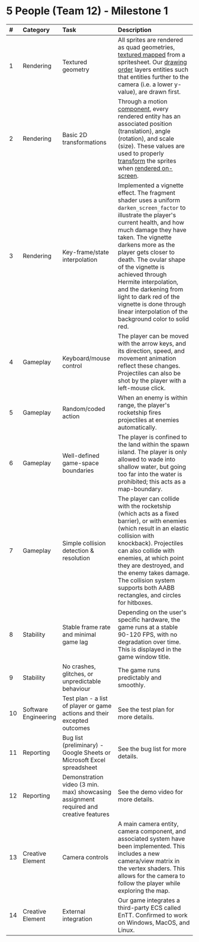# 5 People (Team 12) - Milestone 1

| #   | Category             | Task                                                                                  | Description       |                                                                                                                                                                                                                                                                                                                                                                                                                                     
| :-- | :------------------- | :------------------------------------------------------------------------------------ | :----------------------------------------------------------------------------------------------------------------------------------------------------------------------------------------------------------------------------------------------------------------------------------------------------------------------------------------------------------------------------------------------------------------------------------------------------- |
| 1   | Rendering            | Textured geometry                                                                     | All sprites are rendered as quad geometries, [textured mapped](https://github.students.cs.ubc.ca/CPSC427-2024W-T2/team-12/blob/5c407ca92f15f043dd2280f16378227e8162e516/shaders/textured.fs.glsl#L13-L22) from a spritesheet. Our [drawing order](https://github.students.cs.ubc.ca/CPSC427-2024W-T2/team-12/blob/5c407ca92f15f043dd2280f16378227e8162e516/src/render_system.cpp#L433C2-L499C17) layers entities such that entities further to the camera (i.e. a lower y-value), are drawn first.                                                                                                                                                                                                                                                   |   
| 2   | Rendering            | Basic 2D transformations                                                              | Through a motion [component](https://github.students.cs.ubc.ca/CPSC427-2024W-T2/team-12/blob/5c407ca92f15f043dd2280f16378227e8162e516/src/tinyECS/components.hpp#L53-L64), every rendered entity has an associated position (translation), angle (rotation), and scale (size). These values are used to properly [transform](https://github.students.cs.ubc.ca/CPSC427-2024W-T2/team-12/blob/5c407ca92f15f043dd2280f16378227e8162e516/src/render_system.cpp#L211-L221) the sprites when [rendered on-screen](https://github.students.cs.ubc.ca/CPSC427-2024W-T2/team-12/blob/5c407ca92f15f043dd2280f16378227e8162e516/shaders/textured.vs.glsl#L38).                                                                                                                                                                                                                                       |    
| 3   | Rendering            | Key-frame/state interpolation                                                         | Implemented a vignette effect. The fragment shader uses a uniform `darken_screen_factor` to illustrate the player's current health, and how much damage they have taken. The vignette darkens more as the player gets closer to death. The ovular shape of the vignette is achieved through Hermite interpolation, and the darkening from light to dark red of the vignette is done through linear interpolation of the background color to solid red. |      
| 4   | Gameplay             | Keyboard/mouse control                                                                | The player can be moved with the arrow keys, and its direction, speed, and movement animation reflect these changes. Projectiles can also be shot by the player with a left-mouse click.                                                                                                                                                                                                                                                               |      
| 5   | Gameplay             | Random/coded action                                                                   | When an enemy is within range, the player's rocketship fires projectiles at enemies automatically.                                                                                                                                                                                                                                                                                                                                                     |      
| 6   | Gameplay             | Well-defined game-space boundaries                                                    | The player is confined to the land within the spawn island. The player is only allowed to wade into shallow water, but going too far into the water is prohibited; this acts as a map-boundary.                                                                                                                                                                                                                                                        |      
| 7   | Gameplay             | Simple collision detection & resolution                                               | The player can collide with the rocketship (which acts as a fixed barrier), or with enemies (which result in an elastic collision with knockback). Projectiles can also collide with enemies, at which point they are destroyed, and the enemy takes damage. The collision system supports both AABB rectangles, and circles for hitboxes.                                                                                                             |      
| 8   | Stability            | Stable frame rate and minimal game lag                                                | Depending on the user's specific hardware, the game runs at a stable 90-120 FPS, with no degradation over time. This is displayed in the game window title.                                                                                                                                                                                                                                                                                            | 
| 9   | Stability            | No crashes, glitches, or unpredictable behaviour                                      | The game runs predictably and smoothly.                                                                                                                                                                                                                                                                                                                                                                                                                | 
| 10  | Software Engineering | Test plan - a list of player or game actions and their excepted outcomes              | See the test plan for more details.                                                                                                                                                                                                                                                                                                                                                                                                                    | 
| 11  | Reporting            | Bug list (preliminary) - Google Sheets or Microsoft Excel spreadsheet                 | See the bug list for more details.                                                                                                                                                                                                                                                                                                                                                                                                                     |      
| 12  | Reporting            | Demonstration video (3 min. max) showcasing assignment required and creative features | See the demo video for more details.                                                                                                                                                                                                                                                                                                                                                                                                                   |      
| 13  | Creative Element     | Camera controls                                                                       | A main camera entity, camera component, and associated system have been implemented. This includes a new camera/view matrix in the vertex shaders. This allows for the camera to follow the player while exploring the map.                                                                                                                                                                                                                            |
| 14  | Creative Element     | External integration                                                                  | Our game integrates a third-party ECS called EnTT. Confirmed to work on Windows, MacOS, and Linux.                                                                                                                                                                                                                                                                                                                                                     |
